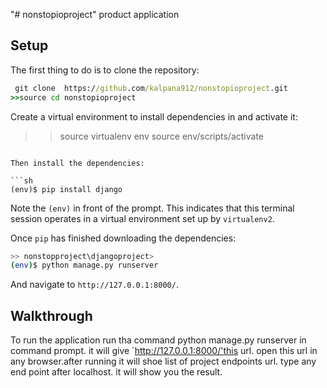 "# nonstopioproject" product application

## Setup

The first thing to do is to clone the repository:

```cmd
 git clone  https://github.com/kalpana912/nonstopioproject.git
>>source cd nonstopioproject
```

Create a virtual environment to install dependencies in and activate it:

>> source virtualenv env
>>source env/scripts/activate
```

Then install the dependencies:

```sh
(env)$ pip install django
```
Note the `(env)` in front of the prompt. This indicates that this terminal
session operates in a virtual environment set up by `virtualenv2`.

Once `pip` has finished downloading the dependencies:
```sh
>> nonstopproject\djangoproject>
(env)$ python manage.py runserver
```
And navigate to `http://127.0.0.1:8000/`.


## Walkthrough

To run the application run tha command python manage.py runserver in command prompt.
it will give `http://127.0.0.1:8000/'this url. open this url in any browser.after running it will shoe list of project endpoints url.
type any end point after localhost. it will show you the result.






